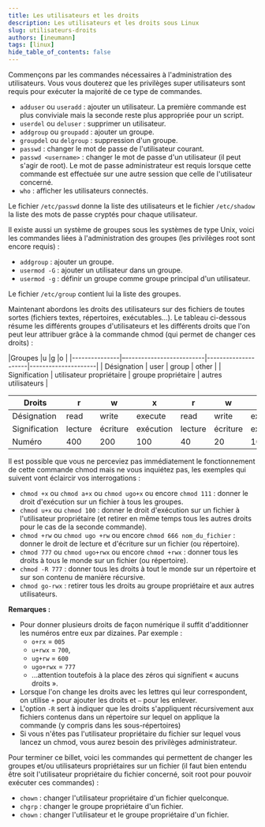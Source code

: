 ```yaml
---
title: Les utilisateurs et les droits
description: Les utilisateurs et les droits sous Linux
slug: utilisateurs-droits
authors: [ineumann]
tags: [linux]
hide_table_of_contents: false
---
```


Commençons par les commandes nécessaires à l'administration des utilisateurs. Vous vous douterez que les privilèges super utilisateurs sont requis pour exécuter la majorité de ce type de commandes.

* `adduser` ou `useradd` : ajouter un utilisateur. La première commande est plus conviviale mais la seconde reste plus appropriée pour un script.
* `userdel` ou `deluser` : supprimer un utilisateur.
* `addgroup` ou `groupadd` : ajouter un groupe.
* `groupdel` ou `delgroup` : suppression d'un groupe.
* `passwd` : changer le mot de passe de l'utilisateur courant.
* `passwd <username>` : changer le mot de passe d'un utilisateur (il peut s'agir de root). Le mot de passe administrateur est requis lorsque cette commande est effectuée sur une autre session que celle de l'utilisateur concerné.
* `who` : afficher les utilisateurs connectés.

Le fichier `/etc/passwd` donne la liste des utilisateurs et le fichier `/etc/shadow` la liste des mots de passe cryptés pour chaque utilisateur.

Il existe aussi un système de groupes sous les systèmes de type Unix, voici les commandes liées à l'administration des groupes (les privilèges root sont encore requis) :

* `addgroup` : ajouter un groupe.
* `usermod -G` : ajouter un utilisateur dans un groupe.
* `usermod -g` : définir un groupe comme groupe principal d'un utilisateur.

Le fichier `/etc/group` contient lui la liste des groupes.

Maintenant abordons les droits des utilisateurs sur des fichiers de toutes sortes (fichiers textes, répertoires, exécutables...). Le tableau ci-dessous résume les différents groupes d'utilisateurs et les différents droits que l'on peut leur attribuer grâce à la commande chmod (qui permet de changer ces droits) :

|Groupes        |u                         |g                    |o                    |
|---------------|–-------------------------|---------------------|---------------------|
| Désignation   | user                     | group               | other               |
| Signification | utilisateur propriétaire | groupe propriétaire | autres utilisateurs |


| Droits        | r       | w        | x         | r       | w        | x         | r       | w        | x         |
|---------------|---------|----------|-----------|---------|----------|-----------|---------|----------|-----------|
| Désignation   | read    | write    | execute   | read    | write    | execute   | read    | write    | execute   |
| Signification | lecture | écriture | exécution | lecture | écriture | exécution | lecture | écriture | exécution |
| Numéro        | 400     | 200      | 100       | 40      | 20       | 10        | 4       | 2        | 1         |

Il est possible que vous ne perceviez pas immédiatement le fonctionnement de cette commande chmod mais ne vous inquiétez pas, les exemples qui suivent vont éclaircir vos interrogations :

* `chmod +x` ou `chmod a+x` ou `chmod ugo+x` ou encore `chmod 111` : donner le droit d'exécution sur un fichier à tous les groupes.
* `chmod u+x` ou `chmod 100` : donner le droit d'exécution sur un fichier à l'utilisateur propriétaire (et retirer en même temps tous les autres droits pour le cas de la seconde commande).
* `chmod +rw` ou `chmod ugo +rw` ou encore `chmod 666 nom_du_fichier` : donner le droit de lecture et d'écriture sur un fichier (ou répertoire).
* `chmod 777` ou `chmod ugo+rwx` ou encore `chmod +rwx` : donner tous les droits à tous le monde sur un fichier (ou répertoire).
* `chmod -R 777` : donner tous les droits à tout le monde sur un répertoire et sur son contenu de manière récursive.
* `chmod go-rwx` : retirer tous les droits au groupe propriétaire et aux autres utilisateurs.

__Remarques :__

* Pour donner plusieurs droits de façon numérique il suffit d'additionner les numéros entre eux par dizaines. Par exemple :
  * `o+rx` = `005`
  * `u+rwx` = `700`, 
  * `ug+rw` = `600`
  * `ugo+rwx` = `777`
  * ...attention toutefois à la place des zéros qui signifient « aucuns droits ».
* Lorsque l'on change les droits avec les lettres qui leur correspondent, on utilise `+` pour ajouter les droits et `–` pour les enlever.
* L'option `-R` sert à indiquer que les droits s'appliquent récursivement aux fichiers contenus dans un répertoire sur lequel on applique la commande (y compris dans les sous-répertoires)
* Si vous n'êtes pas l'utilisateur propriétaire du fichier sur lequel vous lancez un chmod, vous aurez besoin des privilèges administrateur.

Pour terminer ce billet, voici les commandes qui permettent de changer les groupes et/ou utilisateurs propriétaires sur un fichier (il faut bien entendu être soit l'utilisateur propriétaire du fichier concerné, soit root pour pouvoir exécuter ces commandes) :

* `chown` : changer l'utilisateur propriétaire d'un fichier quelconque.
* `chgrp` : changer le groupe propriétaire d'un fichier.
* `chown` : changer l'utilisateur et le groupe propriétaire d'un fichier.
